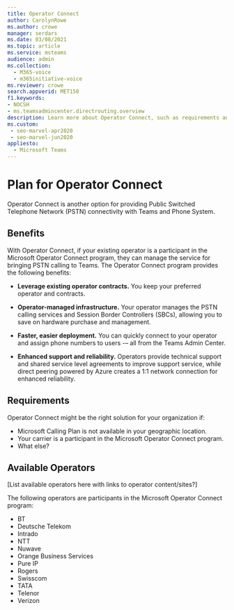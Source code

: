 ```yaml
---
title: Operator Connect
author: CarolynRowe
ms.author: crowe
manager: serdars
ms.date: 03/08/2021
ms.topic: article
ms.service: msteams
audience: admin
ms.collection: 
  - M365-voice
  - m365initiative-voice
ms.reviewer: crowe
search.appverid: MET150
f1.keywords:
- NOCSH
- ms.teamsadmincenter.directrouting.overview
description: Learn more about Operator Connect, such as requirements and planning for deployment.
ms.custom: 
 - seo-marvel-apr2020
 - seo-marvel-jun2020
appliesto: 
  - Microsoft Teams
---
```


# Plan for Operator Connect

Operator Connect is another option for providing Public Switched Telephone Network (PSTN) connectivity with Teams and Phone System. 

## Benefits

With Operator Connect, if your existing operator is a participant in the Microsoft Operator Connect program, they can manage the service for bringing PSTN calling to Teams. The Operator Connect program provides the following benefits:

- **Leverage existing operator contracts.** You keep your preferred operator and contracts.

- **Operator-managed infrastructure.** Your operator manages the PSTN calling services and Session Border Controllers (SBCs), allowing you to save on hardware purchase and management.

- **Faster, easier deployment.** You can quickly connect to your operator and assign phone numbers to users -– all from the Teams Admin Center. 

 - **Enhanced support and reliability.** Operators provide technical support and shared service level agreements to improve support service, while direct peering powered by Azure creates a 1:1 network connection for enhanced reliability.

## Requirements

 Operator Connect might be the right solution for your organization if:

 - Microsoft Calling Plan is not available in your geographic location.
 - Your carrier is a participant in the Microsoft Operator Connect program.
 - What else?

 ## Available Operators

 [List available operators here with links to operator content/sites?]

The following operators are participants in the Microsoft Operator Connect program: 

- BT
- Deutsche Telekom
- Intrado
- NTT
- Nuwave
- Orange Business Services
- Pure IP
- Rogers
- Swisscom
- TATA
- Telenor
- Verizon





